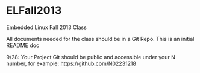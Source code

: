 ELFall2013
==========

Embedded Linux Fall 2013 Class

All documents needed for the class should be in a Git Repo.
This is an initial  README doc


9/28: Your Project Git should be public and accessible under your N number, for example: https://github.com/N02231218




